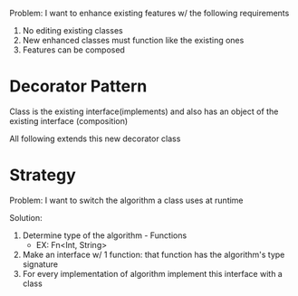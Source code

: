 Problem: I want to enhance existing features w/ the following requirements
1) No editing existing classes
2) New enhanced classes must function like the existing ones
3) Features can be composed 

# Decorator Pattern
Class is the existing interface(implements) and also has an object of the existing interface (composition)

All following extends this new decorator class

# Strategy
Problem:  I want to switch the algorithm a class uses at runtime

Solution:
1) Determine type of the algorithm - Functions
	- EX: Fn<Int, String>
2) Make an interface w/ 1 function: that function has the algorithm's type signature
3) For every implementation of algorithm implement this interface with a class


